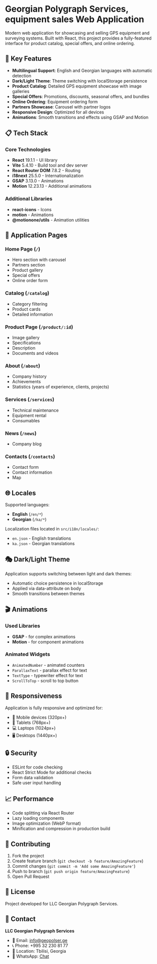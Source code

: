 
# Georgian Polygraph Services, equipment sales Web Application

Modern web application for showcasing and selling GPS equipment and surveying systems. Built with React, this project provides a fully-featured interface for product catalog, special offers, and online ordering.

## 🚀 Key Features

- **Multilingual Support**: English and Georgian languages with automatic detection
- **Dark/Light Theme**: Theme switching with localStorage persistence
- **Product Catalog**: Detailed GPS equipment showcase with image galleries
- **Special Offers**: Promotions, discounts, seasonal offers, and bundles
- **Online Ordering**: Equipment ordering form
- **Partners Showcase**: Carousel with partner logos
- **Responsive Design**: Optimized for all devices
- **Animations**: Smooth transitions and effects using GSAP and Motion

## 📋 Tech Stack

### Core Technologies
- **React** 19.1.1 - UI library
- **Vite** 5.4.10 - Build tool and dev server
- **React Router DOM** 7.8.2 - Routing
- **i18next** 25.5.0 - Internationalization
- **GSAP** 3.13.0 - Animations
- **Motion** 12.23.13 - Additional animations

### Additional Libraries
- **react-icons** - Icons
- **motion** - Animations
- **@motionone/utils** - Animation utilities

## 🎨 Application Pages

### Home Page (`/`)
- Hero section with carousel
- Partners section
- Product gallery
- Special offers
- Online order form

### Catalog (`/catalog`)
- Category filtering
- Product cards
- Detailed information

### Product Page (`/product/:id`)
- Image gallery
- Specifications
- Description
- Documents and videos

### About (`/about`)
- Company history
- Achievements
- Statistics (years of experience, clients, projects)

### Services (`/services`)
- Technical maintenance
- Equipment rental
- Consumables

### News (`/news`)
- Company blog

### Contacts (`/contacts`)
- Contact form
- Contact information
- Map

## 🌐 Locales

Supported languages:
- **English** (`/en/*`)
- **Georgian** (`/ka/*`)

Localization files located in `src/i18n/locales/`:
- `en.json` - English translations
- `ka.json` - Georgian translations

## 🎭 Dark/Light Theme

Application supports switching between light and dark themes:
- Automatic choice persistence in localStorage
- Applied via data-attribute on body
- Smooth transitions between themes

## 🎬 Animations

### Used Libraries
- **GSAP** - for complex animations
- **Motion** - for component animations

### Animated Widgets
- `AnimatedNumber` - animated counters
- `ParallaxText` - parallax effect for text
- `TextType` - typewriter effect for text
- `ScrollToTop` - scroll to top button

## 📱 Responsiveness

Application is fully responsive and optimized for:
- 📱 Mobile devices (320px+)
- 📱 Tablets (768px+)
- 💻 Laptops (1024px+)
- 🖥️ Desktops (1440px+)

## 🔒 Security

- ESLint for code checking
- React Strict Mode for additional checks
- Form data validation
- Safe user input handling

## 📈 Performance

- Code splitting via React Router
- Lazy loading components
- Image optimization (WebP format)
- Minification and compression in production build

## 🤝 Contributing

1. Fork the project
2. Create feature branch (`git checkout -b feature/AmazingFeature`)
3. Commit changes (`git commit -m 'Add some AmazingFeature'`)
4. Push to branch (`git push origin feature/AmazingFeature`)
5. Open Pull Request

## 📄 License

Project developed for LLC Georgian Polygraph Services.

## 👥 Contact

**LLC Georgian Polygraph Services**
- 📧 Email: info@geopolser.ge
- 📞 Phone: +995 32 230 81 77
- 📍 Location: Tbilisi, Georgia
- 💬 WhatsApp: [Chat](https://whatsapp.com/channel/0029Vb6P79E1yT2I2KS8GG3Y)
